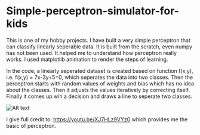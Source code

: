 # Simple-perceptron-simulator-for-kids

This is one of my hobby projects. I have built a very simple perceptron that can classify linearly seperable data. It is built from the scratch, even numpy has not been used. It helped me to understand how perceptron really works. I used matplotlib animation to render the steps of learning.

In the code, a linearly seperated dataset is created based on function f(x,y), i.e. f(x,y) = 7x-3y+5=0, which seperates the data into two classes. Then the perceptron starts with random values of weights and bias which has no idea about the classes. Then it adjusts the values iteratively by correcting itself. Finally it comes up wih a decision and draws a line to seperate two classes.

![Alt text](https://github.com/imruljubair/Simple-perceptron-simulator-for-kids/blob/master/perceptron.gif)

I give full credit to: https://youtu.be/XJ7HLz9VYz0 which provides me the basic of perceptron.

